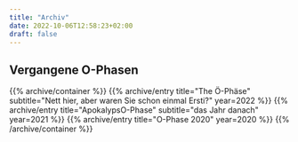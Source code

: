 ```yaml
---
title: "Archiv"
date: 2022-10-06T12:58:23+02:00
draft: false
---
```


## Vergangene O-Phasen

{{% archive/container %}}
{{% archive/entry title="The Ö-Phäse" subtitle="Nett hier, aber waren Sie schon einmal Ersti?" year=2022 %}}
{{% archive/entry title="ApokalypsO-Phase" subtitle="das Jahr danach" year=2021 %}}
{{% archive/entry title="O-Phase 2020" year=2020 %}}
{{% /archive/container %}}
